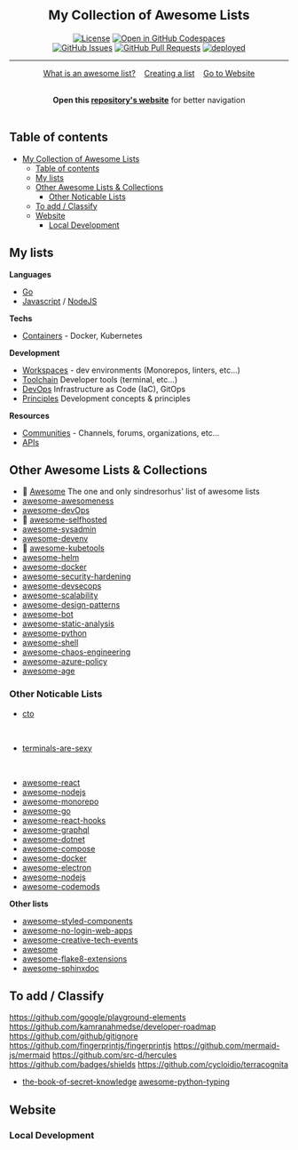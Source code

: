 <div align="center">

# <small>My Collection of Awesome Lists</small>

<!-- Badges -->
[![License](https://img.shields.io/badge/license-MIT-blue.svg)](/LICENSE)
[![Open in GitHub Codespaces](https://img.shields.io/badge/open-Codespace-black.svg?color=black&labelColor=black&label=Open-in)](https://github.com/codespaces/new?hide_repo_select=true&ref=master&repo=287333766)
<br/>
[![GitHub Issues](https://img.shields.io/github/issues/JeanMGirard/Awesome.svg)](https://github.com/JeanMGirard/Awesome/issues)
[![GitHub Pull Requests](https://img.shields.io/github/issues-pr/JeanMGirard/Awesome.svg)](https://github.com/JeanMGirard/Awesome/pulls) 
[![deployed](https://github.com/JeanMGirard/Awesome/actions/workflows/deploy.yml/badge.svg)](https://github.com/JeanMGirard/Awesome/actions/workflows/deploy.yml)
<!--  -->

------------------------------------------------------------------

<p align="center">
 <a href="https://github.com/sindresorhus/awesome/blob/main/awesome.md">What is an awesome list?</a>&nbsp;&nbsp;&nbsp;
 <a href="https://github.com/sindresorhus/awesome/blob/main/create-list.md">Creating a list</a>&nbsp;&nbsp;&nbsp;
 <a href="https://jeanmgirard.github.io/Awesome">Go to Website</a>
</p>

</div>
<br>
<div align="center">
 <b>Open this <a href="https://jeanmgirard.github.io/Awesome">repository's website</a></b> for better navigation
</div>

<br>

<!-- ------------------------------- -->

## Table of contents

- [My Collection of Awesome Lists](#my-collection-of-awesome-lists)
  - [Table of contents](#table-of-contents)
  - [My lists](#my-lists)
  - [Other Awesome Lists \& Collections](#other-awesome-lists--collections)
    - [Other Noticable Lists](#other-noticable-lists)
  - [To add / Classify](#to-add--classify)
  - [Website](#website)
    - [Local Development](#local-development)


<!-- ------------------------------- -->


## My lists

**Languages**

- [Go](../docs/awesome-go.md)
- [Javascript](../docs/awesome-frontend.md) / [NodeJS](../docs/awesome-nodejs.md)

**Techs**

- [Containers](../docs/awesome-containers.md) - Docker, Kubernetes

**Development**


- [Workspaces](../docs/awesome-workspace.md) - dev environments (Monorepos, linters, etc...)
- [Toolchain](../docs/awesome-toolchains.md) Developer tools (terminal, etc...)
- [DevOps](../docs/awesome-devops.md) Infrastructure as Code (IaC), GitOps
- [Principles](../docs/awesome-principles.md) Development concepts & principles

**Resources**

- [Communities](../docs/awesome-communities.md) - Channels, forums, organizations, etc...
- [APIs](../docs/awesome-apis.md)

## Other Awesome Lists & Collections

- 🌟 [Awesome](https://github.com/sindresorhus/awesome) The one and only sindresorhus' list of awesome lists
- [awesome-awesomeness](https://github.com/bayandin/awesome-awesomeness)
- [awesome-devOps](http://awesome-devops.xyz/#awesome-devops)
- 🌟 [awesome-selfhosted](https://github.com/awesome-selfhosted/awesome-selfhosted)
- [awesome-sysadmin](https://github.com/awesome-foss/awesome-sysadmin)
- [awesome-devenv](https://github.com/jondot/awesome-devenv)
- 🌟 [awesome-kubetools](https://github.com/collabnix/kubetools)
- [awesome-helm](https://github.com/cdwv/awesome-helm)
- [awesome-docker](https://github.com/veggiemonk/awesome-docker)
- [awesome-security-hardening](https://github.com/decalage2/awesome-security-hardening)
- [awesome-devsecops](https://github.com/devsecops/awesome-devsecops)
- [awesome-scalability](https://github.com/binhnguyennus/awesome-scalability)
- [awesome-design-patterns](https://github.com/DovAmir/awesome-design-patterns)
- [awesome-bot](https://github.com/dkhamsing/awesome_bot)
- [awesome-static-analysis](https://github.com/mre/awesome-static-analysis)
- [awesome-python](https://github.com/vinta/awesome-python)
- [awesome-shell](https://awesome-shell.readthedocs.io/en/latest/README/)
- [awesome-chaos-engineering](https://github.com/dastergon/awesome-chaos-engineering)
- [awesome-azure-policy](https://github.com/globalbao/awesome-azure-policy)
- [awesome-age](https://github.com/FiloSottile/awesome-age)

### Other Noticable Lists

- [cto](https://github.com/kuchin/awesome-cto#people-management)

<br/>

- [terminals-are-sexy](https://github.com/k4m4/terminals-are-sexy)

<br/>

- [awesome-react](https://github.com/enaqx/awesome-react)
- [awesome-nodejs](https://github.com/sindresorhus/awesome-nodejs)
- [awesome-monorepo](https://github.com/korfuri/awesome-monorepo)
- [awesome-go](https://github.com/avelino/awesome-go)
- [awesome-react-hooks](https://github.com/rehooks/awesome-react-hooks)
- [awesome-graphql](https://github.com/chentsulin/awesome-graphql)
- [awesome-dotnet](https://github.com/quozd/awesome-dotnet)
- [awesome-compose](https://github.com/docker/awesome-compose)
- [awesome-docker](https://github.com/veggiemonk/awesome-docker)
- [awesome-electron](https://github.com/sindresorhus/awesome-electron)
- [awesome-nodejs](https://github.com/sindresorhus/awesome-nodejs)
- [awesome-codemods](https://github.com/rajasegar/awesome-codemods)

**Other lists**

- [awesome-styled-components](https://github.com/styled-components/awesome-styled-components)
- [awesome-no-login-web-apps](https://github.com/aviaryan/awesome-no-login-web-apps)
- [awesome-creative-tech-events](https://github.com/danvoyce/awesome-creative-tech-events)
- [awesome](https://github.com/Level/awesome)
- [awesome-flake8-extensions](https://github.com/DmytroLitvinov/awesome-flake8-extensions)
- [awesome-sphinxdoc](https://github.com/yoloseem/awesome-sphinxdoc)


## To add / Classify

<https://github.com/google/playground-elements>
<https://github.com/kamranahmedse/developer-roadmap>
<https://github.com/github/gitignore>
<https://github.com/fingerprintjs/fingerprintjs>
<https://github.com/mermaid-js/mermaid>
<https://github.com/src-d/hercules>
<https://github.com/badges/shields>
<https://github.com/cycloidio/terracognita>

- [the-book-of-secret-knowledge](https://github.com/trimstray/the-book-of-secret-knowledge)
[awesome-python-typing](https://github.com/typeddjango/awesome-python-typing)





## Website

### Local Development








<!-- 


## 📝 Table of Contents

- [About](#about)
- [Getting Started](#getting_started)
- [Deployment](#deployment)
- [Usage](#usage)
- [Built Using](#built_using)
- [TODO](../TODO.md)
- [Contributing](../CONTRIBUTING.md)
- [Authors](#authors)
- [Acknowledgments](#acknowledgement)

## 🧐 About <a name = "about"></a>

Write about 1-2 paragraphs describing the purpose of your project.

## 🏁 Getting Started <a name = "getting_started"></a>

These instructions will get you a copy of the project up and running on your local machine for development and testing purposes. See [deployment](#deployment) for notes on how to deploy the project on a live system.

### Prerequisites

What things you need to install the software and how to install them.

```
Give examples
```

### Installing

A step by step series of examples that tell you how to get a development env running.

Say what the step will be

```
Give the example
```

And repeat

```
until finished
```

End with an example of getting some data out of the system or using it for a little demo.

## 🔧 Running the tests <a name = "tests"></a>

Explain how to run the automated tests for this system.

### Break down into end to end tests

Explain what these tests test and why

```
Give an example
```

### And coding style tests

Explain what these tests test and why

```
Give an example
```

## 🎈 Usage <a name="usage"></a>

Add notes about how to use the system.

## 🚀 Deployment <a name = "deployment"></a>

Add additional notes about how to deploy this on a live system.

## ⛏️ Built Using <a name = "built_using"></a>

- [MongoDB](https://www.mongodb.com/) - Database
- [Express](https://expressjs.com/) - Server Framework
- [VueJs](https://vuejs.org/) - Web Framework
- [NodeJs](https://nodejs.org/en/) - Server Environment

## ✍️ Authors <a name = "authors"></a>

- [@kylelobo](https://github.com/kylelobo) - Idea & Initial work

See also the list of [contributors](https://github.com/kylelobo/The-Documentation-Compendium/contributors) who participated in this project.

## 🎉 Acknowledgements <a name = "acknowledgement"></a>

- Hat tip to anyone whose code was used
- Inspiration
- References



-->
